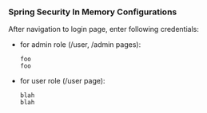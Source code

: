 ### Spring Security In Memory Configurations 

After navigation to login page, enter following credentials:

- for admin role (/user, /admin pages):

      foo
      foo
    
- for user role (/user page):

      blah
      blah    


